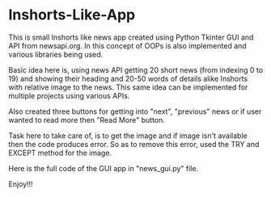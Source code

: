 # Inshorts-Like-App

This is small Inshorts like news app created using Python Tkinter GUI and API from newsapi.org.
In this concept of OOPs is also implemented and various libraries being used.

Basic idea here is, using news API getting 20 short news (from indexing 0 to 19) and showing their heading and 20-50 words of details alike Inshorts with relative image to the news.
This same idea can be implemented for multiple projects using various APIs. 

Also created three buttons for getting into "next", "previous" news or if user wanted to read more then "Read More" button.

Task here to take care of, is to get the image and if image isn't available then the code produces error. So as to remove this error, used the TRY and EXCEPT method for the image.

Here is the full code of the GUI app in "news_gui.py" file.

Enjoy!!!
